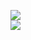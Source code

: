 [![](https://img.shields.io/badge/Made%20With-Github%20Spray-lightgrey.svg?style=for-the-badge&logo=github)](https://github.com/Annihil/github-spray#2472)  
[![](https://i.imgur.com/2DrTn0Z.gif)](https://github.com/Annihil/github-spray)